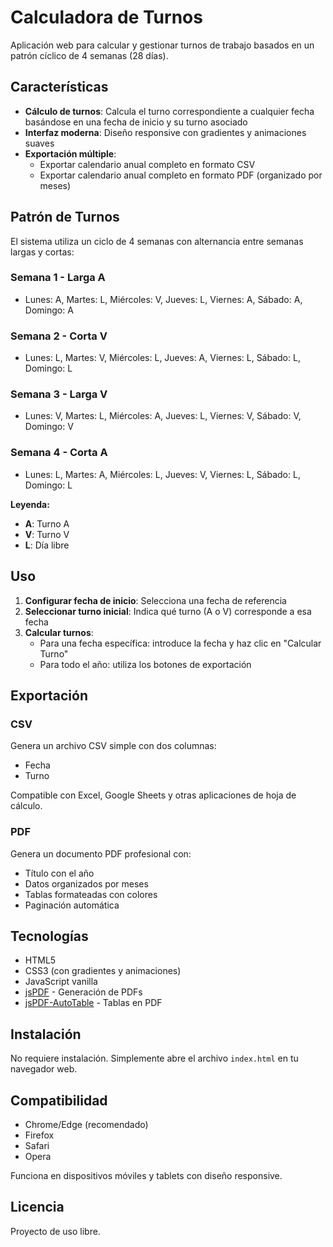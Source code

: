 # Calculadora de Turnos

Aplicación web para calcular y gestionar turnos de trabajo basados en un patrón cíclico de 4 semanas (28 días).

## Características

- **Cálculo de turnos**: Calcula el turno correspondiente a cualquier fecha basándose en una fecha de inicio y su turno asociado
- **Interfaz moderna**: Diseño responsive con gradientes y animaciones suaves
- **Exportación múltiple**:
  - Exportar calendario anual completo en formato CSV
  - Exportar calendario anual completo en formato PDF (organizado por meses)

## Patrón de Turnos

El sistema utiliza un ciclo de 4 semanas con alternancia entre semanas largas y cortas:

### Semana 1 - Larga A
- Lunes: A, Martes: L, Miércoles: V, Jueves: L, Viernes: A, Sábado: A, Domingo: A

### Semana 2 - Corta V
- Lunes: L, Martes: V, Miércoles: L, Jueves: A, Viernes: L, Sábado: L, Domingo: L

### Semana 3 - Larga V
- Lunes: V, Martes: L, Miércoles: A, Jueves: L, Viernes: V, Sábado: V, Domingo: V

### Semana 4 - Corta A
- Lunes: L, Martes: A, Miércoles: L, Jueves: V, Viernes: L, Sábado: L, Domingo: L

**Leyenda:**
- **A**: Turno A
- **V**: Turno V
- **L**: Día libre

## Uso

1. **Configurar fecha de inicio**: Selecciona una fecha de referencia
2. **Seleccionar turno inicial**: Indica qué turno (A o V) corresponde a esa fecha
3. **Calcular turnos**:
   - Para una fecha específica: introduce la fecha y haz clic en "Calcular Turno"
   - Para todo el año: utiliza los botones de exportación

## Exportación

### CSV
Genera un archivo CSV simple con dos columnas:
- Fecha
- Turno

Compatible con Excel, Google Sheets y otras aplicaciones de hoja de cálculo.

### PDF
Genera un documento PDF profesional con:
- Título con el año
- Datos organizados por meses
- Tablas formateadas con colores
- Paginación automática

## Tecnologías

- HTML5
- CSS3 (con gradientes y animaciones)
- JavaScript vanilla
- [jsPDF](https://github.com/parallax/jsPDF) - Generación de PDFs
- [jsPDF-AutoTable](https://github.com/simonbengtsson/jsPDF-AutoTable) - Tablas en PDF

## Instalación

No requiere instalación. Simplemente abre el archivo `index.html` en tu navegador web.

## Compatibilidad

- Chrome/Edge (recomendado)
- Firefox
- Safari
- Opera

Funciona en dispositivos móviles y tablets con diseño responsive.

## Licencia

Proyecto de uso libre.
